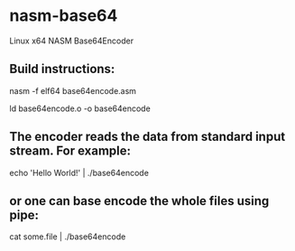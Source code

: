 # nasm-base64
Linux x64 NASM Base64Encoder

## Build instructions:

nasm -f elf64 base64encode.asm

ld base64encode.o -o base64encode

## The encoder reads the data from standard input stream. For example:

echo 'Hello World!' | ./base64encode

## or one can base encode the whole files using pipe:

cat some.file | ./base64encode

